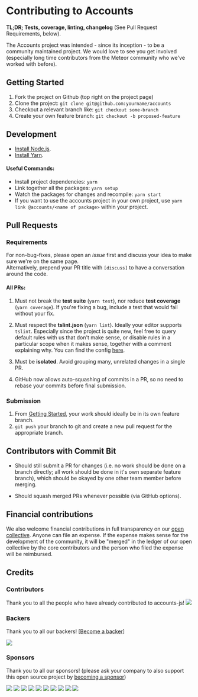 # Contributing to Accounts

**TL;DR; Tests, coverage, linting, changelog** (See Pull Request Requirements, below).

The Accounts project was intended - since its inception - to be a community maintained project. We would love to see you get involved (especially long time contributors from the Meteor community who we've worked with before).

## Getting Started

1.  Fork the project on Github (top right on the project page)
2.  Clone the project: `git clone git@github.com:yourname/accounts`
3.  Checkout a relevant branch like: `git checkout some-branch`
4.  Create your own feature branch: `git checkout -b proposed-feature`

## Development

- [Install Node.js](https://nodejs.org/en/download/).
- [Install Yarn](https://yarnpkg.com/en/docs/install#mac-stable).

#### Useful Commands:

- Install project dependencies: `yarn`
- Link together all the packages: `yarn setup`
- Watch the packages for changes and recompile: `yarn start`
- If you want to use the accounts project in your own project, use `yarn link @accounts/<name of package>` within your project.

## Pull Requests

### Requirements

For non-bug-fixes, please open an _issue_ first and discuss your idea to make sure we're on the same page.  
Alternatively, prepend your PR title with `[discuss]` to have a conversation around the code.

#### All PRs:

1.  Must not break the **test suite** (`yarn test`), nor reduce **test coverage** (`yarn coverage`). If you're fixing a bug, include a test that would fail without your fix.

2.  Must respect the **tslint.json** (`yarn lint`). Ideally your editor supports `tslint`. Especially since the project is quite new, feel free to query default rules with us that don't make sense, or disable rules in a particular scope when it makes sense, together with a comment explaining why.
    You can find the config [here](https://github.com/accounts-js/tslint-config-accounts).

3.  Must be **isolated**. Avoid grouping many, unrelated changes in a single PR.

4.  GitHub now allows auto-squashing of commits in a PR, so no need to rebase your commits before final submission.

### Submission

1.  From [Getting Started](#getting-started), your work should ideally be in its own feature branch.
1.  `git push` your branch to git and create a new pull request for the appropriate branch.

## Contributors with Commit Bit

- Should still submit a PR for changes (i.e. no work should be done on a branch directly; all work should be done in it's own separate feature branch), which should be okayed by one other team member before merging.

- Should squash merged PRs whenever possible (via GitHub options).

## Financial contributions

We also welcome financial contributions in full transparency on our [open collective](https://opencollective.com/accounts-js).
Anyone can file an expense. If the expense makes sense for the development of the community, it will be "merged" in the ledger of our open collective by the core contributors and the person who filed the expense will be reimbursed.

## Credits

### Contributors

Thank you to all the people who have already contributed to accounts-js!
<a href="graphs/contributors"><img src="https://opencollective.com/accounts-js/contributors.svg?width=890" /></a>

### Backers

Thank you to all our backers! [[Become a backer](https://opencollective.com/accounts-js#backer)]

<a href="https://opencollective.com/accounts-js#backers" target="_blank"><img src="https://opencollective.com/accounts-js/backers.svg?width=890"></a>

### Sponsors

Thank you to all our sponsors! (please ask your company to also support this open source project by [becoming a sponsor](https://opencollective.com/accounts-js#sponsor))

<a href="https://opencollective.com/accounts-js/sponsor/0/website" target="_blank"><img src="https://opencollective.com/accounts-js/sponsor/0/avatar.svg"></a>
<a href="https://opencollective.com/accounts-js/sponsor/1/website" target="_blank"><img src="https://opencollective.com/accounts-js/sponsor/1/avatar.svg"></a>
<a href="https://opencollective.com/accounts-js/sponsor/2/website" target="_blank"><img src="https://opencollective.com/accounts-js/sponsor/2/avatar.svg"></a>
<a href="https://opencollective.com/accounts-js/sponsor/3/website" target="_blank"><img src="https://opencollective.com/accounts-js/sponsor/3/avatar.svg"></a>
<a href="https://opencollective.com/accounts-js/sponsor/4/website" target="_blank"><img src="https://opencollective.com/accounts-js/sponsor/4/avatar.svg"></a>
<a href="https://opencollective.com/accounts-js/sponsor/5/website" target="_blank"><img src="https://opencollective.com/accounts-js/sponsor/5/avatar.svg"></a>
<a href="https://opencollective.com/accounts-js/sponsor/6/website" target="_blank"><img src="https://opencollective.com/accounts-js/sponsor/6/avatar.svg"></a>
<a href="https://opencollective.com/accounts-js/sponsor/7/website" target="_blank"><img src="https://opencollective.com/accounts-js/sponsor/7/avatar.svg"></a>
<a href="https://opencollective.com/accounts-js/sponsor/8/website" target="_blank"><img src="https://opencollective.com/accounts-js/sponsor/8/avatar.svg"></a>
<a href="https://opencollective.com/accounts-js/sponsor/9/website" target="_blank"><img src="https://opencollective.com/accounts-js/sponsor/9/avatar.svg"></a>
